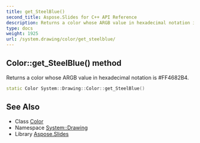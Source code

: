 ```yaml
---
title: get_SteelBlue()
second_title: Aspose.Slides for C++ API Reference
description: Returns a color whose ARGB value in hexadecimal notation is #FF4682B4.
type: docs
weight: 1925
url: /system.drawing/color/get_steelblue/
---
```

## Color::get_SteelBlue() method


Returns a color whose ARGB value in hexadecimal notation is #FF4682B4.

```cpp
static Color System::Drawing::Color::get_SteelBlue()
```

## See Also

* Class [Color](../)
* Namespace [System::Drawing](../../)
* Library [Aspose.Slides](../../../)